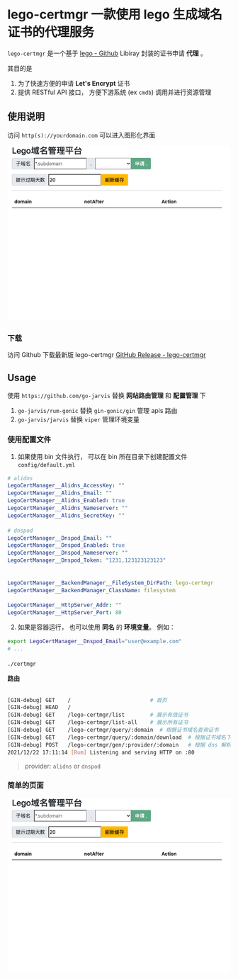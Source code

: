 # lego-certmgr 一款使用 lego 生成域名证书的代理服务

`lego-certmgr` 是一个基于 [lego - Github](https://github.com/go-acme/lego) Libiray 封装的证书申请 **代理** 。

其目的是

1. 为了快速方便的申请 **Let's Encrypt** 证书
2. 提供 RESTful API 接口， 方便下游系统 (ex `cmdb`) 调用并进行资源管理


## 使用说明

访问 `http(s)://yourdomain.com` 可以进入图形化界面

![index.png](./docs/img/index.png)

### 下载 

访问 Github 下载最新版 lego-certmgr [GitHub Release - lego-certmgr](https://github.com/tangx/srv-lego-certmgr/releases/latest)


## Usage

使用 `https://github.com/go-jarvis` 替换 **网站路由管理** 和 **配置管理** 下 
1. `go-jarvis/rum-gonic` 替换 `gin-gonic/gin` 管理 apis 路由
2. `go-jarvis/jarvis` 替换 `viper` 管理环境变量

### 使用配置文件

1. 如果使用 bin 文件执行， 可以在 bin 所在目录下创建配置文件 `config/default.yml`

```yaml
# alidns
LegoCertManager__Alidns_AccessKey: ""
LegoCertManager__Alidns_Email: ""
LegoCertManager__Alidns_Enabled: true
LegoCertManager__Alidns_Nameserver: ""
LegoCertManager__Alidns_SecretKey: ""

# dnspod
LegoCertManager__Dnspod_Email: ""
LegoCertManager__Dnspod_Enabled: true
LegoCertManager__Dnspod_Nameserver: ""
LegoCertManager__Dnspod_Token: "1231,123123123123"


LegoCertManager__BackendManager__FileSystem_DirPath: lego-certmgr
LegoCertManager__BackendManager_ClassName: filesystem

LegoCertManager__HttpServer_Addr: ""
LegoCertManager__HttpServer_Port: 80
```


2. 如果是容器运行， 也可以使用 **同名** 的 **环境变量**。
例如：

```bash
export LegoCertManager__Dnspod_Email="user@example.com"
# ...

./certmgr
```

**路由**

```bash

[GIN-debug] GET    /                         # 首页
[GIN-debug] HEAD   /                         
[GIN-debug] GET    /lego-certmgr/list        # 展示有效证书
[GIN-debug] GET    /lego-certmgr/list-all    # 展示所有证书
[GIN-debug] GET    /lego-certmgr/query/:domain  # 根据证书域名查询证书
[GIN-debug] GET    /lego-certmgr/query/:domain/download  # 根据证书域名下载证书压缩包
[GIN-debug] POST   /lego-certmgr/gen/:provider/:domain   # 根据 dns 解析上和 域名 创建证书。
2021/12/22 17:11:14 [Rum] Listening and serving HTTP on :80
```

> provider: `alidns` or `dnspod`


### 简单的页面

![index.png](./docs/imgs/index.png)

